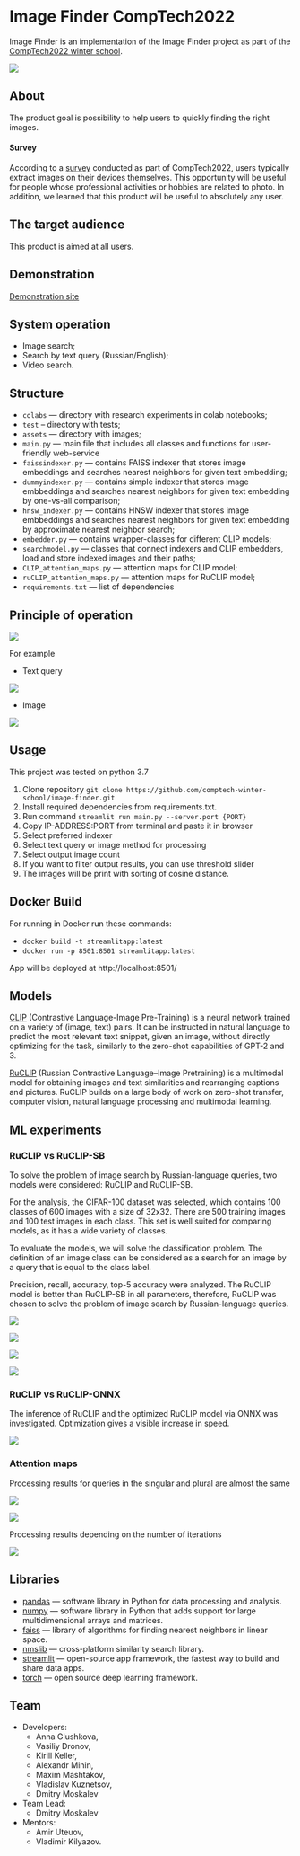 # Image Finder CompTech2022

Image Finder is an implementation of the Image Finder project as part of the [CompTech2022 winter school](https://comptechschool.com/). 

![](https://github.com/comptech-winter-school/image-finder/blob/main/assets/app_gif.gif)

## About 

The product goal is possibility to help users to quickly finding the right images. 

#### Survey

According to a [survey](https://forms.gle/HmXznGKsynYdRoZ78) conducted as part of CompTech2022, users typically extract images on their devices themselves. This opportunity will be useful for people whose professional activities or hobbies are related to photo. In addition, we learned that this product will be useful to absolutely any user.

## The target audience

This product is aimed at all users.

## Demonstration

[Demonstration site](http://84.201.160.26:8503/)

## System operation

* Image search;  
* Search by text query (Russian/English); 
* Video search. 

## Structure
* 	`colabs` — directory with research experiments in colab notebooks;  
*  `test` – directory with tests;
* 	`assets` — directory with images;
* 	`main.py` — main file that includes all classes and functions for user-friendly web-service
* 	`faissindexer.py` — contains FAISS indexer that stores image embeddings and searches nearest neighbors for given text embedding;
* 	`dummyindexer.py` — contains simple indexer that stores image embbeddings and searches nearest neighbors for given text embedding by one-vs-all comparison;
* 	`hnsw_indexer.py` — contains HNSW indexer that stores image embbeddings and searches nearest neighbors for given text embedding by approximate nearest neighbor search;
* 	`embedder.py` — contains wrapper-classes for different CLIP models;
*  `searchmodel.py` — classes that connect indexers and CLIP embedders, load and store indexed images and their paths;
*  `CLIP_attention_maps.py` — attention maps for CLIP model;
*  `ruCLIP_attention_maps.py` — attention maps for RuCLIP model;
*  `requirements.txt` — list of dependencies 

## Principle of operation  

![](https://github.com/comptech-winter-school/image-finder/blob/main/assets/Untitled%20Diagram.drawio1.drawio-4-2.png)

For example
* Text query

![](https://github.com/comptech-winter-school/image-finder/blob/main/assets/Untitled%20Diagram.drawio-2.png)

* Image

![](https://github.com/comptech-winter-school/image-finder/blob/main/assets/Untitled%20Diagram.drawio1.drawio-3.png) 

## Usage 

This project was tested on python 3.7
1. Clone repository `git clone https://github.com/comptech-winter-school/image-finder.git`
2. Install required dependencies from requirements.txt.
3. Run command `streamlit run main.py --server.port {PORT}`
4. Copy IP-ADDRESS:PORT from terminal and paste it in browser
5. Select preferred indexer
6. Select text query or image method for processing
7. Select output image count
8. If you want to filter output results, you can use threshold slider
9. The images will be print with sorting of cosine distance.

## Docker Build

For running in Docker run these commands:

* `docker build -t streamlitapp:latest`
* `docker run -p 8501:8501 streamlitapp:latest`

App will be deployed at http://localhost:8501/
## Models

[CLIP](https://github.com/openai/CLIP) (Contrastive Language-Image Pre-Training) is a neural network trained on a variety of (image, text) pairs. It can be instructed in natural language to predict the most relevant text snippet, given an image, without directly optimizing for the task, similarly to the zero-shot capabilities of GPT-2 and 3.

[RuCLIP](https://github.com/sberbank-ai/ru-clip) (Russian Contrastive Language–Image Pretraining) is a multimodal model for obtaining images and text similarities and rearranging captions and pictures. RuCLIP builds on a large body of work on zero-shot transfer, computer vision, natural language processing and multimodal learning.

## ML experiments

### RuCLIP vs RuCLIP-SB

To solve the problem of image search by Russian-language queries, two models were considered: RuCLIP and RuCLIP-SB.

For the analysis, the CIFAR-100 dataset was selected, which contains 100 classes of 600 images with a size of 32x32. There are 500 training images and 100 test images in each class. This set is well suited for comparing models, as it has a wide variety of classes.

To evaluate the models, we will solve the classification problem. The definition of an image class can be considered as a search for an image by a query that is equal to the class label.

Precision, recall, accuracy, top-5 accuracy were analyzed. The RuCLIP model is better than RuCLIP-SB in all parameters, therefore, RuCLIP was chosen to solve the problem of image search by Russian-language queries.

![](https://github.com/comptech-winter-school/image-finder/blob/main/assets/RuClipVSRuClipSB.png)

![](https://github.com/comptech-winter-school/image-finder/blob/main/assets/Pre.png)

![](https://github.com/comptech-winter-school/image-finder/blob/main/assets/Recall.png)

![](https://github.com/comptech-winter-school/image-finder/blob/main/assets/Acc.png)

### RuCLIP vs RuCLIP-ONNX

The inference of RuCLIP and the optimized RuCLIP model via ONNX was investigated. Optimization gives a visible increase in speed.

![](https://github.com/comptech-winter-school/image-finder/blob/main/assets/Speed.png)

### Attention maps

Processing results for queries in the singular and plural are almost the same

![](https://github.com/comptech-winter-school/image-finder/blob/main/assets/1.png)

![](https://github.com/comptech-winter-school/image-finder/blob/main/assets/2.png)

Processing results depending on the number of iterations

![](https://github.com/comptech-winter-school/image-finder/blob/main/assets/3.png)

## Libraries 

* [pandas](https://github.com/pandas-dev/pandas) — software library in Python for data processing and analysis. 
* [numpy](https://github.com/numpy/numpy) — software library in Python that adds support for large multidimensional arrays and matrices. 
* [faiss](https://github.com/facebookresearch/faiss) — library of algorithms for finding nearest neighbors in linear space.
* [nmslib](https://github.com/nmslib/nmslib) — cross-platform similarity search library.
* [streamlit](https://github.com/streamlit/streamlit) — open-source app framework, the fastest way to build and share data apps.
* [torch](https://github.com/pytorch/pytorch) — open source deep learning framework.

## Team

* Developers: 
  * Anna Glushkova, 
  * Vasiliy Dronov, 
  * Kirill Keller, 
  * Alexandr Minin, 
  * Maxim Mashtakov, 
  * Vladislav Kuznetsov, 
  * Dmitry Moskalev
* Team Lead: 
  * Dmitry Moskalev
* Mentors:
  * Amir Uteuov, 
  * Vladimir Kilyazov.


